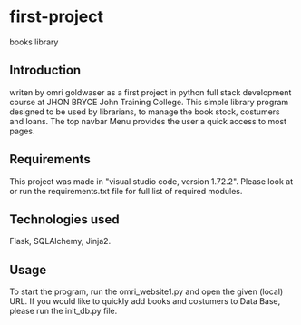 # first-project
books library

Introduction
------------
writen by omri goldwaser as a first project in python full stack development course at JHON BRYCE John Training College.
This simple library program designed to be used by librarians, to manage the book stock, costumers and loans.
The top navbar Menu  provides the user a quick access to most pages.  


Requirements
------------
This project was made in "visual studio code, version 1.72.2". 
Please look at or run the requirements.txt file for full list of required modules.

Technologies used
------------
Flask, SQLAlchemy, Jinja2.

Usage
------------
To start the program, run the omri_website1.py and open the given (local) URL.
If you would like to quickly add books and costumers to Data Base, please run the init_db.py file.


